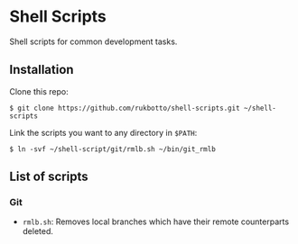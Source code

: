 # Shell Scripts

Shell scripts for common development tasks.

## Installation

Clone this repo:

```
$ git clone https://github.com/rukbotto/shell-scripts.git ~/shell-scripts
```

Link the scripts you want to any directory in `$PATH`:

```
$ ln -svf ~/shell-script/git/rmlb.sh ~/bin/git_rmlb
```

## List of scripts

### Git

- `rmlb.sh`: Removes local branches which have their remote counterparts deleted.
